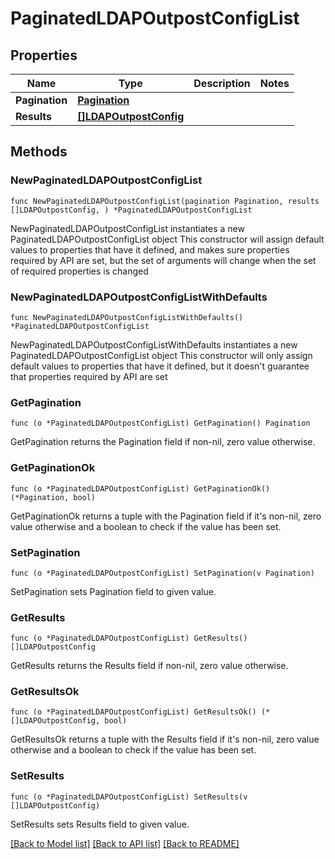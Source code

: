 # PaginatedLDAPOutpostConfigList

## Properties

Name | Type | Description | Notes
------------ | ------------- | ------------- | -------------
**Pagination** | [**Pagination**](Pagination.md) |  | 
**Results** | [**[]LDAPOutpostConfig**](LDAPOutpostConfig.md) |  | 

## Methods

### NewPaginatedLDAPOutpostConfigList

`func NewPaginatedLDAPOutpostConfigList(pagination Pagination, results []LDAPOutpostConfig, ) *PaginatedLDAPOutpostConfigList`

NewPaginatedLDAPOutpostConfigList instantiates a new PaginatedLDAPOutpostConfigList object
This constructor will assign default values to properties that have it defined,
and makes sure properties required by API are set, but the set of arguments
will change when the set of required properties is changed

### NewPaginatedLDAPOutpostConfigListWithDefaults

`func NewPaginatedLDAPOutpostConfigListWithDefaults() *PaginatedLDAPOutpostConfigList`

NewPaginatedLDAPOutpostConfigListWithDefaults instantiates a new PaginatedLDAPOutpostConfigList object
This constructor will only assign default values to properties that have it defined,
but it doesn't guarantee that properties required by API are set

### GetPagination

`func (o *PaginatedLDAPOutpostConfigList) GetPagination() Pagination`

GetPagination returns the Pagination field if non-nil, zero value otherwise.

### GetPaginationOk

`func (o *PaginatedLDAPOutpostConfigList) GetPaginationOk() (*Pagination, bool)`

GetPaginationOk returns a tuple with the Pagination field if it's non-nil, zero value otherwise
and a boolean to check if the value has been set.

### SetPagination

`func (o *PaginatedLDAPOutpostConfigList) SetPagination(v Pagination)`

SetPagination sets Pagination field to given value.


### GetResults

`func (o *PaginatedLDAPOutpostConfigList) GetResults() []LDAPOutpostConfig`

GetResults returns the Results field if non-nil, zero value otherwise.

### GetResultsOk

`func (o *PaginatedLDAPOutpostConfigList) GetResultsOk() (*[]LDAPOutpostConfig, bool)`

GetResultsOk returns a tuple with the Results field if it's non-nil, zero value otherwise
and a boolean to check if the value has been set.

### SetResults

`func (o *PaginatedLDAPOutpostConfigList) SetResults(v []LDAPOutpostConfig)`

SetResults sets Results field to given value.



[[Back to Model list]](../README.md#documentation-for-models) [[Back to API list]](../README.md#documentation-for-api-endpoints) [[Back to README]](../README.md)


